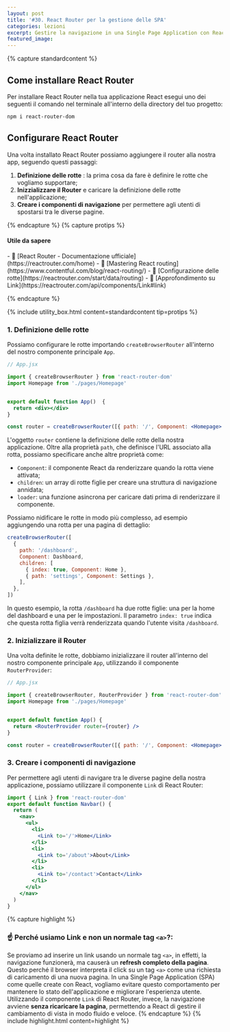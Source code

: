 ```yaml
---
layout: post
title: '#30. React Router per la gestione delle SPA'
categories: lezioni
excerpt: Gestire la navigazione in una Single Page Application con React Router
featured_image:
---
```


{% capture standardcontent %}

## Come installare React Router

Per installare React Router nella tua applicazione React esegui uno dei seguenti il comando nel terminale all'interno della directory del tuo progetto:

```bash
npm i react-router-dom
```

## Configurare React Router

Una volta installato React Router possiamo aggiungere il router alla nostra app, seguendo questi passaggi:

1. **Definizione delle rotte** : la prima cosa da fare è definire le rotte che vogliamo supportare;
2. **Inizzializzare il Router** e caricare la definizione delle rotte nell'applicazione;
3. **Creare i componenti di navigazione** per permettere agli utenti di spostarsi tra le diverse pagine.

{% endcapture %}
{% capture protips %}

  <h4>Utile da sapere</h4>
  - 🔗 [React Router - Documentazione ufficiale](https://reactrouter.com/home)
  - 🔗 [Mastering React routing](https://www.contentful.com/blog/react-routing/)
  - 👀 [Configurazione delle rotte](https://reactrouter.com/start/data/routing)
  - 👀 [Approfondimento su Link](https://reactrouter.com/api/components/Link#link)

{% endcapture %}

{% include utility_box.html content=standardcontent tip=protips %}

### 1. Definizione delle rotte

Possiamo configurare le rotte importando `createBrowserRouter` all'interno del nostro componente principale `App`.

```jsx
// App.jsx

import { createBrowserRouter } from 'react-router-dom'
import Homepage from './pages/Homepage'


export default function App()  {
  return <div></div>
}

const router = createBrowserRouter([{ path: '/', Component: <Homepage> }])
```

L'oggetto `router` contiene la definizione delle rotte della nostra applicazione. Oltre alla proprietà `path`, che definisce l'URL associato alla rotta, possiamo specificare anche altre proprietà come:

- `Component`: il componente React da renderizzare quando la rotta viene attivata;
- `children`: un array di rotte figlie per creare una struttura di navigazione annidata;
- `loader`: una funzione asincrona per caricare dati prima di renderizzare il componente.

Possiamo nidificare le rotte in modo più complesso, ad esempio aggiungendo una rotta per una pagina di dettaglio:

```jsx
createBrowserRouter([
  {
    path: '/dashboard',
    Component: Dashboard,
    children: [
      { index: true, Component: Home },
      { path: 'settings', Component: Settings },
    ],
  },
])
```

In questo esempio, la rotta `/dashboard` ha due rotte figlie: una per la home del dashboard e una per le impostazioni. Il parametro `index: true` indica che questa rotta figlia verrà renderizzata quando l'utente visita `/dashboard`.

### 2. Inizializzare il Router

Una volta definite le rotte, dobbiamo inizializzare il router all'interno del nostro componente principale `App`, utilizzando il componente `RouterProvider`:

```jsx
// App.jsx

import { createBrowserRouter, RouterProvider } from 'react-router-dom'
import Homepage from './pages/Homepage'


export default function App() {
  return <RouterProvider router={router} />
}

const router = createBrowserRouter([{ path: '/', Component: <Homepage> }]);
```

### 3. Creare i componenti di navigazione

Per permettere agli utenti di navigare tra le diverse pagine della nostra applicazione, possiamo utilizzare il componente `Link` di React Router:

```jsx
import { Link } from 'react-router-dom'
export default function Navbar() {
  return (
    <nav>
      <ul>
        <li>
          <Link to='/'>Home</Link>
        </li>
        <li>
          <Link to='/about'>About</Link>
        </li>
        <li>
          <Link to='/contact'>Contact</Link>
        </li>
      </ul>
    </nav>
  )
}
```

{% capture highlight %}

### ☝️ Perché usiamo Link e non un normale tag `<a>`?:

Se proviamo ad inserire un link usando un normale tag `<a>`, in effetti, la navigazione funzionerà, ma causerà un **refresh completo della pagina**. Questo perché il browser interpreta il click su un tag `<a>` come una richiesta di caricamento di una nuova pagina. In una Single Page Application (SPA) come quelle create con React, vogliamo evitare questo comportamento per mantenere lo stato dell'applicazione e migliorare l'esperienza utente. Utilizzando il componente `Link` di React Router, invece, la navigazione avviene **senza ricaricare la pagina**, permettendo a React di gestire il cambiamento di vista in modo fluido e veloce.
{% endcapture %}
{% include highlight.html content=highlight  %}
